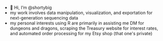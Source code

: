 - 👋 Hi, I’m @shortybig
- my work involves data manipulation, visualization, and exportation for next-generation sequencing data
- my personal interests using R are primarily in assisting me DM for dungeons and dragons, scraping the Treasury website for interest rates, and automated order processing for my Etsy shop (that one's private)

<!---
shortybig/shortybig is a ✨ special ✨ repository because its `README.md` (this file) appears on your GitHub profile.
You can click the Preview link to take a look at your changes.
--->
